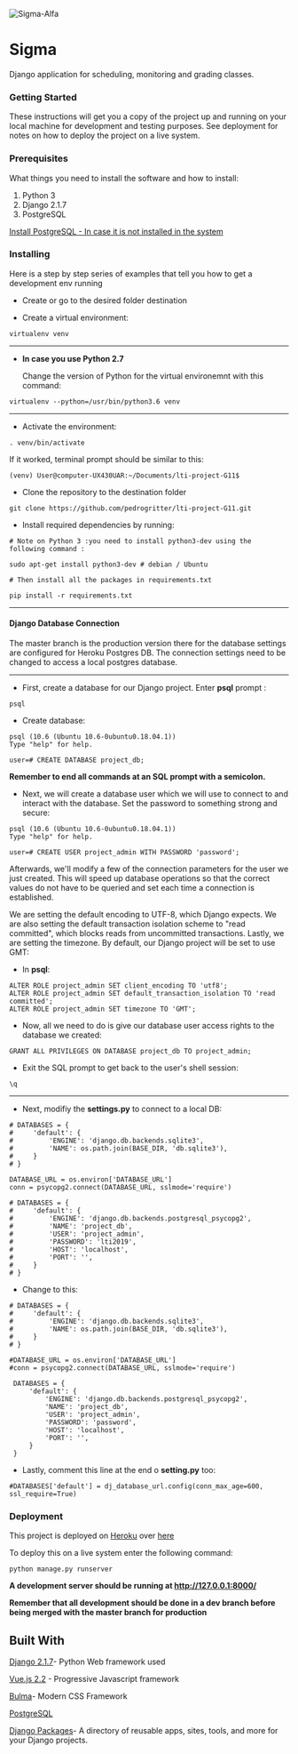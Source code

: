 ![Sigma-Alfa](https://cdn1.iconfinder.com/data/icons/dicticons-text-alignment/32/sigma-128.png)
# Sigma 

Django application for scheduling, monitoring and grading classes. 

### Getting Started
These instructions will get you a copy of the project up and running on your local machine for development and testing purposes. See deployment for notes on how to deploy the project on a live system.

### Prerequisites
What things you need to install the software and how to install:
1. Python 3
2. Django 2.1.7
3. PostgreSQL

[Install PostgreSQL - In case it is not installed in the system](https://github.com/pedrogritter/sigma/wiki/Install-PostgreSQL)

### Installing 
Here is a step by step series of examples that tell you how to get a development env running

+  Create or go to the desired folder destination

+  Create a virtual environment:

```
virtualenv venv
```

________________________________________________________________________

+  **__In case you use Python 2.7__**

   Change the version of Python for the virtual environemnt with this command:
   
```
virtualenv --python=/usr/bin/python3.6 venv
```
_________________________________________________________________________
+ Activate the environment:

```
. venv/bin/activate
```

If it worked, terminal prompt should be similar to this:

```
(venv) User@computer-UX430UAR:~/Documents/lti-project-G11$
```

+  Clone the repository to the destination folder

```
git clone https://github.com/pedrogritter/lti-project-G11.git
```
+ Install required dependencies by running:

```
# Note on Python 3 :you need to install python3-dev using the following command :

sudo apt-get install python3-dev # debian / Ubuntu

# Then install all the packages in requirements.txt

pip install -r requirements.txt
```


____________________________________________________________________________________________

#### Django Database Connection

The master branch is the production version there for the database settings are configured for Heroku Postgres DB.
The connection settings need to be changed to access a local postgres database.
____________________________________________________________________________________________________________________________
+ First, create a database for our Django project. Enter __psql__ prompt :

```
psql
```
+ Create database:

```
psql (10.6 (Ubuntu 10.6-0ubuntu0.18.04.1))
Type "help" for help.

user=# CREATE DATABASE project_db;
```
__Remember to end all commands at an SQL prompt with a semicolon.__

+ Next, we will create a database user which we will use to connect to and interact with the database. Set the password to something strong and secure:

```
psql (10.6 (Ubuntu 10.6-0ubuntu0.18.04.1))
Type "help" for help.

user=# CREATE USER project_admin WITH PASSWORD 'password';
```
Afterwards, we'll modify a few of the connection parameters for the user we just created. This will speed up database operations so that the correct values do not have to be queried and set each time a connection is established.

We are setting the default encoding to UTF-8, which Django expects. We are also setting the default transaction isolation scheme to "read committed", which blocks reads from uncommitted transactions. Lastly, we are setting the timezone. By default, our Django project will be set to use GMT:

+ In __psql__:
```
ALTER ROLE project_admin SET client_encoding TO 'utf8';
ALTER ROLE project_admin SET default_transaction_isolation TO 'read committed';
ALTER ROLE project_admin SET timezone TO 'GMT';
```

+ Now, all we need to do is give our database user access rights to the database we created:

```
GRANT ALL PRIVILEGES ON DATABASE project_db TO project_admin;
```

+ Exit the SQL prompt to get back to the user's shell session:

```
\q
```
________________________________________________________________________________________________

+ Next, modifiy the  **settings.py** to connect to a local DB:

```
# DATABASES = {
#     'default': {
#         'ENGINE': 'django.db.backends.sqlite3',
#         'NAME': os.path.join(BASE_DIR, 'db.sqlite3'),
#     }
# }

DATABASE_URL = os.environ['DATABASE_URL']
conn = psycopg2.connect(DATABASE_URL, sslmode='require')

# DATABASES = {
#     'default': {
#         'ENGINE': 'django.db.backends.postgresql_psycopg2',
#         'NAME': 'project_db',
#         'USER': 'project_admin',
#         'PASSWORD': 'lti2019',
#         'HOST': 'localhost',
#         'PORT': '',
#     }
# }

```
+ Change to this:
```
# DATABASES = {
#     'default': {
#         'ENGINE': 'django.db.backends.sqlite3',
#         'NAME': os.path.join(BASE_DIR, 'db.sqlite3'),
#     }
# }

#DATABASE_URL = os.environ['DATABASE_URL']
#conn = psycopg2.connect(DATABASE_URL, sslmode='require')

 DATABASES = {
     'default': {
         'ENGINE': 'django.db.backends.postgresql_psycopg2',
         'NAME': 'project_db',
         'USER': 'project_admin',
         'PASSWORD': 'password',
         'HOST': 'localhost',
         'PORT': '',
     }
 }
```

+ Lastly, comment this line at the end o __setting.py__ too:

```
#DATABASES['default'] = dj_database_url.config(conn_max_age=600, ssl_require=True)

```


### Deployment
This project is deployed on [Heroku](https://www.heroku.com/) over [here](http://sigma-alfa.herokuapp.com/)

To deploy this on a live system enter the following command:

```
python manage.py runserver
```

**A development server should be running at http://127.0.0.1:8000/**


**Remember that all development should be done in a dev branch before being merged with the master branch for production**


## Built With

[Django 2.1.7](https://www.djangoproject.com/)- Python Web framework used

[Vue.js 2.2](https://vuejs.org/) - Progressive Javascript framework

[Bulma](https://bulma.io)- Modern CSS Framework

[PostgreSQL](https://www.postgresql.org/)

[Django Packages](https://djangopackages.org/)- A directory of reusable apps, sites, tools, and more for your Django projects.
